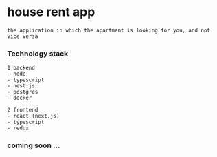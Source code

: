 # house rent app

~~~ 
the application in which the apartment is looking for you, and not vice versa
~~~

### Technology stack
```angular2html
1 backend
- node
- typescript
- nest.js
- postgres
- docker

2 frontend
- react (next.js)
- typescript
- redux
```

### coming soon ...
